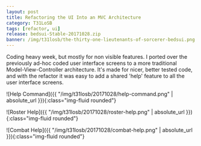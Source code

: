 ```yaml
---
layout: post
title: Refactoring the UI Into an MVC Architecture
category: T31LoSB
tags: [refactor, ui]
release: bedsui-Stable-20171028.zip
banner: /img/t31losb/the-thirty-one-lieutenants-of-sorcerer-bedsui.png
---
```


Coding heavy week, but mostly for non visible features. I ported over the previously ad-hoc coded user interface screens to a more traditional Model-View-Controller architecture. It's made for nicer, better tested code, and with the refactor it was easy to add a shared 'help' feature to all the user interface screens.

![Help Command]({{ "/img/t31losb/20171028/help-command.png" | absolute_url }}){:class="img-fluid rounded"}

![Roster Help]({{ "/img/t31losb/20171028/roster-help.png" | absolute_url }}){:class="img-fluid rounded"}

![Combat Help]({{ "/img/t31losb/20171028/combat-help.png" | absolute_url }}){:class="img-fluid rounded"}



   
